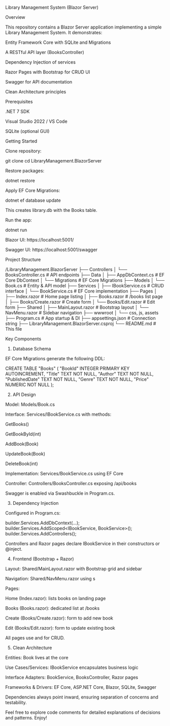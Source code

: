 Library Management System (Blazor Server)

Overview

This repository contains a Blazor Server application implementing a simple Library Management System. It demonstrates:

Entity Framework Core with SQLite and Migrations

A RESTful API layer (BooksController)

Dependency Injection of services

Razor Pages with Bootstrap for CRUD UI

Swagger for API documentation

Clean Architecture principles

Prerequisites

.NET 7 SDK

Visual Studio 2022 / VS Code

SQLite (optional GUI)

Getting Started

Clone repository:

git clone <repo-url>
cd LibraryManagement.BlazorServer

Restore packages:

dotnet restore

Apply EF Core Migrations:

dotnet ef database update

This creates library.db with the Books table.

Run the app:

dotnet run

Blazor UI: https://localhost:5001/

Swagger UI: https://localhost:5001/swagger

Project Structure

/LibraryManagement.BlazorServer
├── Controllers
│   └── BooksController.cs       # API endpoints
├── Data
│   ├── AppDbContext.cs          # EF Core DbContext
│   └── Migrations               # EF Core Migrations
├── Models
│   └── Book.cs                  # Entity & API model
├── Services
│   ├── IBookService.cs          # CRUD interface
│   └── BookService.cs           # EF Core implementation
├── Pages
│   ├── Index.razor              # Home page listing
│   ├── Books.razor              # /books list page
│   ├── Books/Create.razor       # Create form
│   └── Books/Edit.razor         # Edit form
├── Shared
│   ├── MainLayout.razor         # Bootstrap layout
│   └── NavMenu.razor            # Sidebar navigation
├── wwwroot
│   └── css, js, assets
├── Program.cs                   # App startup & DI
├── appsettings.json             # Connection string
├── LibraryManagement.BlazorServer.csproj
└── README.md                    # This file

Key Components

1. Database Schema

EF Core Migrations generate the following DDL:

CREATE TABLE "Books" (
  "BookId"        INTEGER PRIMARY KEY AUTOINCREMENT,
  "Title"         TEXT    NOT NULL,
  "Author"        TEXT    NOT NULL,
  "PublishedDate" TEXT    NOT NULL,
  "Genre"         TEXT    NOT NULL,
  "Price"         NUMERIC NOT NULL
);

2. API Design

Model: Models/Book.cs

Interface: Services/IBookService.cs with methods:

GetBooks()

GetBookById(int)

AddBook(Book)

UpdateBook(Book)

DeleteBook(int)

Implementation: Services/BookService.cs using EF Core

Controller: Controllers/BooksController.cs exposing /api/books

Swagger is enabled via Swashbuckle in Program.cs.

3. Dependency Injection

Configured in Program.cs:

builder.Services.AddDbContext<AppDbContext>(...);
builder.Services.AddScoped<IBookService, BookService>();
builder.Services.AddControllers();

Controllers and Razor pages declare IBookService in their constructors or @inject.

4. Frontend (Bootstrap + Razor)

Layout: Shared/MainLayout.razor with Bootstrap grid and sidebar

Navigation: Shared/NavMenu.razor using <NavLink>s

Pages:

Home (Index.razor): lists books on landing page

Books (Books.razor): dedicated list at /books

Create (Books/Create.razor): form to add new book

Edit (Books/Edit.razor): form to update existing book

All pages use <table class="table"> and <EditForm> for CRUD.

5. Clean Architecture

Entities: Book lives at the core

Use Cases/Services: IBookService encapsulates business logic

Interface Adapters: BookService, BooksController, Razor pages

Frameworks & Drivers: EF Core, ASP.NET Core, Blazor, SQLite, Swagger

Dependencies always point inward, ensuring separation of concerns and testability.

Feel free to explore code comments for detailed explanations of decisions and patterns. Enjoy!
